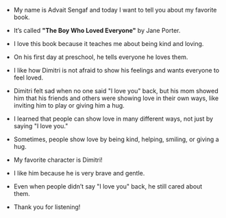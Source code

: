 - My name is Advait Sengaf and today I want to tell you about my favorite book.
- It’s called **"The Boy Who Loved Everyone"** by Jane Porter.
- I love this book because it teaches me about being kind and loving.  
- On his first day at preschool, he tells everyone he loves them.
- I like how Dimitri is not afraid to show his feelings and wants everyone to feel loved.
- Dimitri felt sad when no one said "I love you" back, but his mom showed him that his friends and others were showing love in their own ways, like inviting him to play or giving him a hug.
- I learned that people can show love in many different ways, not just by saying "I love you."
- Sometimes, people show love by being kind, helping, smiling, or giving a hug.

- My favorite character is Dimitri!
- I like him because he is very brave and gentle.
- Even when people didn’t say "I love you" back, he still cared about them.

- Thank you for listening!
